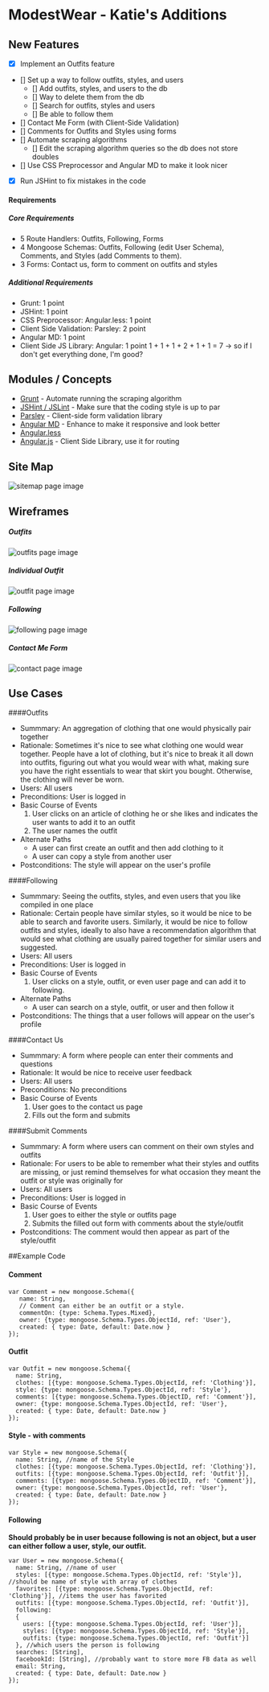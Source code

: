 # ModestWear - Katie's Additions

## New Features
- [x] Implement an Outfits feature
- [] Set up a way to follow outfits, styles, and users
  - [] Add outfits, styles, and users to the db
  - [] Way to delete them from the db
  - [] Search for outfits, styles and users
  - [] Be able to follow them
- [] Contact Me Form (with Client-Side Validation)
- [] Comments for Outfits and Styles using forms
- [] Automate scraping algorithms 
  - [] Edit the scraping algorithm queries so the db does not store doubles
- [] Use CSS Preprocessor and Angular MD to make it look nicer
- [x] Run JSHint to fix mistakes in the code

#### Requirements
##### Core Requirements
- 5 Route Handlers: Outfits, Following, Forms
- 4 Mongoose Schemas: Outfits, Following (edit User Schema), Comments, and Styles (add Comments to them).
- 3 Forms: Contact us, form to comment on outfits and styles
##### Additional Requirements
- Grunt: 1 point
- JSHint: 1 point
- CSS Preprocessor: Angular.less: 1 point
- Client Side Validation: Parsley: 2 point
- Angular MD: 1 point
- Client Side JS Library: Angular: 1 point
1 + 1 + 1 + 2 + 1 + 1 = 7 -> so if I don't get everything done, I'm good?

## Modules / Concepts
- [Grunt](http://gruntjs.com/) - Automate running the scraping algorithm
- [JSHint / JSLint](http://jshint.com/) - Make sure that the coding style is up to par
- [Parsley](http://parsleyjs.org/) - Client-side form validation library
- [Angular MD](https://material.angularjs.org/latest/) - Enhance to make it responsive and look better
- [Angular.less](https://www.npmjs.com/package/angular-less)
- [Angular.js](https://angularjs.org/) - Client Side Library, use it for routing

## Site Map
![sitemap page image](/documentation/SiteMap.jpg?raw=true "SiteMap")

## Wireframes
##### Outfits
![outfits page image](/documentation/OutfitsPage.jpg?raw=true "OutfitsPage")
##### Individual Outfit
![outfit page image](/documentation/IndivOutfitPage.jpg?raw=true "IndivOutfit")
##### Following
![following page image](/documentation/FollowingPage.jpg?raw=true "FollowingPage")
##### Contact Me Form
![contact page image](/documentation/ContactMe.jpg?raw=true "Contact")


## Use Cases
####Outfits
- Summmary: An aggregation of clothing that one would physically pair together
- Rationale: Sometimes it's nice to see what clothing one would wear together. People have a lot of clothing, but it's nice to break it all down into outfits, figuring out what you would wear with what, making sure you have the right essentials to wear that skirt you bought. Otherwise, the clothing will never be worn.
- Users: All users
- Preconditions: User is logged in
- Basic Course of Events
  1. User clicks on an article of clothing he or she likes and indicates the user wants to add it to an outfit
  2. The user names the outfit
- Alternate Paths
  - A user can first create an outfit and then add clothing to it
  - A user can copy a style from another user
- Postconditions: The style will appear on the user's profile

####Following
- Summmary: Seeing the outfits, styles, and even users that you like compiled in one place
- Rationale: Certain people have similar styles, so it would be nice to be able to search and favorite users. Similarly, it would be nice to follow outfits and styles, ideally to also have a recommendation algorithm that would see what clothing are usually paired together for similar users and suggested. 
- Users: All users
- Preconditions: User is logged in
- Basic Course of Events
  1. User clicks on a style, outfit, or even user page and can add it to following.
- Alternate Paths
	- A user can search on a style, outfit, or user and then follow it
- Postconditions: The things that a user follows will appear on the user's profile

####Contact Us
- Summmary: A form where people can enter their comments and questions
- Rationale: It would be nice to receive user feedback
- Users: All users
- Preconditions: No preconditions
- Basic Course of Events
  1. User goes to the contact us page
  2. Fills out the form and submits

####Submit Comments
- Summmary: A form where users can comment on their own styles and outfits
- Rationale: For users to be able to remember what their styles and outfits are missing, or just remind themselves for what occasion they meant the outfit or style was originally for
- Users: All users
- Preconditions: User is logged in
- Basic Course of Events
  1. User goes to either the style or outfits page
  2. Submits the filled out form with comments about the style/outfit
- Postconditions: The comment would then appear as part of the style/outfit

##Example Code

#### Comment
```
var Comment = new mongoose.Schema({
   name: String,
   // Comment can either be an outfit or a style.
   commentOn: {type: Schema.Types.Mixed},
   owner: {type: mongoose.Schema.Types.ObjectId, ref: 'User'},
   created: { type: Date, default: Date.now }
});
```

#### Outfit
```
var Outfit = new mongoose.Schema({
  name: String,
  clothes: [{type: mongoose.Schema.Types.ObjectId, ref: 'Clothing'}],
  style: {type: mongoose.Schema.Types.ObjectId, ref: 'Style'},
  comments: [{type: mongoose.Schema.Types.ObjectID, ref: 'Comment'}],
  owner: {type: mongoose.Schema.Types.ObjectId, ref: 'User'},
  created: { type: Date, default: Date.now }
});
```

#### Style - with comments
```
var Style = new mongoose.Schema({
  name: String, //name of the Style
  clothes: [{type: mongoose.Schema.Types.ObjectId, ref: 'Clothing'}],
  outfits: [{type: mongoose.Schema.Types.ObjectId, ref: 'Outfit'}],
  comments: [{type: mongoose.Schema.Types.ObjectID, ref: 'Comment'}],
  owner: {type: mongoose.Schema.Types.ObjectId, ref: 'User'},
  created: { type: Date, default: Date.now }
});
```

#### Following
**Should probably be in user because following is not an object, but a user can either follow a user, style, our outfit.**
```
var User = new mongoose.Schema({
  name: String, //name of user
  styles: [{type: mongoose.Schema.Types.ObjectId, ref: 'Style'}], //should be name of style with array of clothes
  favorites: [{type: mongoose.Schema.Types.ObjectId, ref: 'Clothing'}], //items the user has favorited
  outfits: [{type: mongoose.Schema.Types.ObjectId, ref: 'Outfit'}],
  following:
  {
    users: [{type: mongoose.Schema.Types.ObjectId, ref: 'User'}],
    styles: [{type: mongoose.Schema.Types.ObjectId, ref: 'Style'}],
    outfits: {type: mongoose.Schema.Types.ObjectId, ref: 'Outfit'}]
  }, //which users the person is following
  searches: [String],
  facebookId: [String], //probably want to store more FB data as well
  email: String,
  created: { type: Date, default: Date.now }
});
```